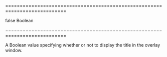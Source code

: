 ===========================================================================
<!--default-->false<!--/default-->
<!--type-->Boolean<!--/type-->
===========================================================================

<!--shortDescription-->
A Boolean value specifying whether or not to display the title in the overlay window.
<!--/shortDescription-->

<!--fullDescription-->

<!--/fullDescription-->